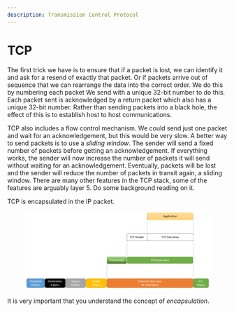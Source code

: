 ```yaml
---
description: Transmission Control Protocol
---
```


# TCP

The first trick we have is to ensure that if a packet is lost, we can identify it and ask for a resend of exactly that packet. Or if packets arrive out of sequence that we can rearrange the data into the correct order. We do this by numbering each packet We send with a unique 32-bit number to do this. Each packet sent is acknowledged by a return packet which also has a unique 32-bit number. Rather than sending packets into a black hole, the effect of this is to establish host to host communications.&#x20;

TCP also includes a flow control mechanism. We could send just one packet and wait for an acknowledgement, but this would be very slow. A better way to send packets is to use a _sliding window_. The sender will send a fixed number of packets before getting an acknowledgement. If everything works, the sender will now increase the number of packets it will send without waiting for an acknowledgement. Eventually, packets will be lost and the sender will reduce the number of packets in transit again, a sliding window. There are many other features in the TCP stack, some of the features are arguably layer 5. Do some background reading on it.

TCP is encapsulated in the IP packet.

<figure><img src="../.gitbook/assets/image (1).png" alt=""><figcaption></figcaption></figure>

It is very important that you understand the concept of _encapsulation_.
